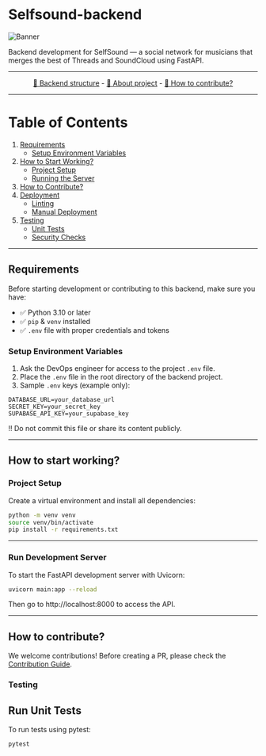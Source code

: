 # Selfsound-backend

![Banner](https://github.com/TechTuners-TT/backend/blob/main/docs/img/backend-banner.png?raw=true)

Backend development for SelfSound — a social network for musicians that merges the best of Threads and SoundCloud using FastAPI.

---
<div align="center">
  <a href="docs/PROJECT-STRUCTURE.md">🧭 Backend structure</a> -
  <a href="https://www.example.com">📖 About project</a> -
  <a href="docs/CONTRIBUTING.md">🔧 How to contribute?</a>
</div>

---

# Table of Contents

1. [Requirements](#requirements)  
   - [Setup Environment Variables](#setup-environment-variables)  
2. [How to Start Working?](#how-to-start-working)  
   - [Project Setup](#project-setup)  
   - [Running the Server](#run-development-server)  
3. [How to Contribute?](#how-to-contribute)  
4. [Deployment](#deployment)  
   - [Linting](#linting)  
   - [Manual Deployment](#manual-deployment)  
5. [Testing](#testing)  
   - [Unit Tests](#run-unit-tests)  
   - [Security Checks](#run-security-checks)  

---

## Requirements

Before starting development or contributing to this backend, make sure you have:

- ✅ Python 3.10 or later  
- ✅ `pip` & `venv` installed  
- ✅ `.env` file with proper credentials and tokens  

### Setup Environment Variables

1. Ask the DevOps engineer for access to the project `.env` file.
2. Place the `.env` file in the root directory of the backend project.
3. Sample `.env` keys (example only):

```env
DATABASE_URL=your_database_url
SECRET_KEY=your_secret_key
SUPABASE_API_KEY=your_supabase_key
```
‼️ Do not commit this file or share its content publicly.

---

## How to start working?
### Project Setup

Create a virtual environment and install all dependencies:

```bash
python -m venv venv
source venv/bin/activate
pip install -r requirements.txt
```

---

### Run Development Server

To start the FastAPI development server with Uvicorn:

```bash
uvicorn main:app --reload
```

Then go to http://localhost:8000 to access the API.

---

## How to contribute?

We welcome contributions! Before creating a PR, please check the [Contribution Guide](docs/CONTRIBUTING.md).

### Testing
## Run Unit Tests

To run tests using pytest:

```bash
pytest
```
